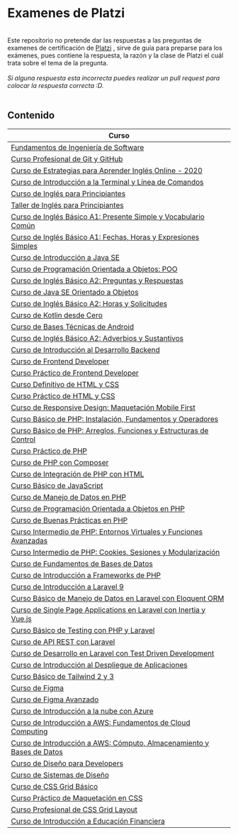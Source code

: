 # Examenes de Platzi

<br>Este repositorio no pretende dar las respuestas a las preguntas de examenes de certificación de [Platzi](https://platzi.com) , sirve de guía para preparse para los exámenes, pues contiene la respuesta, la razón y la clase de Platzi el cuál trata sobre el tema de la pregunta.
<br><br>
*Si alguna respuesta esta incorrecta puedes realizar un pull request para colocar la respuesta correcta :D.*
<br><br>
## Contenido

|Curso|
|-----------|
|[Fundamentos de Ingeniería de Software](FundamentosIS.md)| 
|[Curso Profesional de Git y GitHub](CursoGit.md)| 
|[Curso de Estrategias para Aprender Inglés Online - 2020](EstrategiaInglesOnline.md)|
|[Curso de Introducción a la Terminal y Línea de Comandos](IntroduccionTerminal.md)|
|[Curso de Inglés para Principiantes](EnglishBeginners.md)|
|[Taller de Inglés para Principiantes](TallerPrincipiantes.md)|	
|[Curso de Inglés Básico A1: Presente Simple y Vocabulario Común](englishA1_PresentSimple.md)|
|[Curso de Inglés Básico A1: Fechas, Horas y Expresiones Simples](englishA1_Dates.md)|
|[Curso de Introducción a Java SE](javaSE.md)|
|[Curso de Programación Orientada a Objetos: POO](Poo.md)|
|[Curso de Inglés Básico A2: Preguntas y Respuestas](EnglishA2_q&a.md)|
|[Curso de Java SE Orientado a Objetos](JavaSEPoo.md)|
|[Curso de Inglés Básico A2: Horas y Solicitudes](EnglishA2_hours&request.md)|
|[Curso de Kotlin desde Cero](Kotlin_desde0.md)|
|[Curso de Bases Técnicas de Android](BasesTecnicasAndroid.md)|
|[Curso de Inglés Básico A2: Adverbios y Sustantivos](englishA2_Adverbs&Nouns.md)|
|[Curso de Introducción al Desarrollo Backend](IntroduccionBackend.md)|
|[Curso de Frontend Developer](FrontendDev.md)|
|[Curso Práctico de Frontend Developer](practicoFrontendDeveloper.md)|
|[Curso Definitivo de HTML y CSS](cursoDefHTMLyCSS.md)|
|[Curso Práctico de HTML y CSS](cursoPracHTMLyCSS.md)|
|[Curso de Responsive Design: Maquetación Mobile First](cursoMobileFirst.md)|
|[Curso Básico de PHP: Instalación, Fundamentos y Operadores](cursoBasicoPHP.md)|
|[Curso Básico de PHP: Arreglos, Funciones y Estructuras de Control](cursoBasicoPHP2.md)|
|[Curso Práctico de PHP](cursoPracticoPHP.md)|
|[Curso de PHP con Composer](cursoPHPComposer.md)|
|[Curso de Integración de PHP con HTML](cursoIntregacionPHyHTML.md)|
|[Curso Básico de JavaScript](cursoBasicoJS.md)|
|[Curso de Manejo de Datos en PHP](cursoManejoDatosPHP.md)|
|[Curso de Programación Orientada a Objetos en PHP](cursoProgramacionPOO_PHP.md)|
|[Curso de Buenas Prácticas en PHP](cursoBuenasPracticasPHP.md)|
|[Curso Intermedio de PHP: Entornos Virtuales y Funciones Avanzadas](cursoIntermedioPHPEntVFunAvz.md)|
|[Curso Intermedio de PHP: Cookies, Sesiones y Modularización](cursoIntermedioPHPCSM.md)|
|[Curso de Fundamentos de Bases de Datos](cursoFundamentosBD.md)|
|[Curso de Introducción a Frameworks de PHP](cursoIntroduccionFrameworksPHP.md)|
|[Curso de Introducción a Laravel 9](cursoIntroduccionLaravel9.md)|
|[Curso Básico de Manejo de Datos en Laravel con Eloquent ORM](cursoBasicoManejoDatosEloquentORM.md)|
|[Curso de Single Page Applications en Laravel con Inertia y Vue.js](cursoSPALaravelInertiaVue.md)|
|[Curso Básico de Testing con PHP y Laravel](cursobasicotestingphplaravel.md)|
|[Curso de API REST con Laravel](cursoAPIRESTLaravel.md)|
|[Curso de Desarrollo en Laravel con Test Driven Development](cursodesarrollolaraveltdd.md)|
|[Curso de Introducción al Despliegue de Aplicaciones](cursoIntroduccionDespliegueAplicaciones.md)|
|[Curso Básico de Tailwind 2 y 3](cursoBasicoTailwind2-3.md)|
|[Curso de Figma](cursoFigma.md)|
|[Curso de Figma Avanzado](CursoFigmaAvanzado.md)|
|[Curso de Introducción a la nube con Azure](cursoIntroduccionNubeAzure.md)|
|[Curso de Introducción a AWS: Fundamentos de Cloud Computing](cursoIntroduccionAWS.md)|
|[Curso de Introducción a AWS: Cómputo, Almacenamiento y Bases de Datos](cursoIntroduccionAWS-CABD.md)|
|[Curso de Diseño para Developers](cursoDisenoDevs.md)|
|[Curso de Sistemas de Diseño](cursoSistemasDiseno.md)|
|[Curso de CSS Grid Básico](cursoCSSGridBasico.md)|
|[Curso Práctico de Maquetación en CSS](cursoPracticoMaquetacionCSS.md)|
|[Curso Profesional de CSS Grid Layout](cursoProfesionalCSSGridLayout.md)|
|[Curso de Introducción a Educación Financiera](IntroduccionEducacionFinanciera.md)|


&nbsp;


